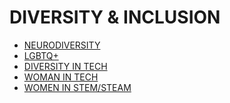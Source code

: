 # DIVERSITY & INCLUSION

- [NEURODIVERSITY](../../LEVEL-3/BUSSINESS-STUDIES/DIVERSITY-%26-INCLUSION/NEURODIVERSITY.md)
- [LGBTQ+](../../LEVEL-3/BUSSINESS-STUDIES/DIVERSITY-%26-INCLUSION/LGBTQ%2B.md)
- [DIVERSITY IN TECH]()
- [WOMAN IN TECH]() 
- [WOMEN IN STEM/STEAM]()